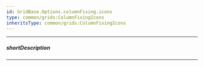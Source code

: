 ```yaml
---
id: GridBase.Options.columnFixing.icons
type: common/grids:ColumnFixingIcons
inheritsType: common/grids:ColumnFixingIcons
---
```

---
##### shortDescription
<!-- Description goes here -->

---
<!-- Description goes here -->